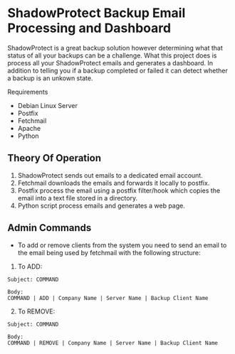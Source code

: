 # ShadowProtect Backup Email Processing and Dashboard

ShadowProtect is a great backup solution however determining what that status of all your backups can be a challenge.
What this project does is process all your ShadowProtect emails and generates a dashboard. 
In addition to telling you if a backup completed or failed it can detect whether a backup is an unkown state. 

Requirements
- Debian Linux Server 
- Postfix 
- Fetchmail
- Apache 
- Python

## Theory Of Operation
1. ShadowProtect sends out emails to a dedicated email account.
2. Fetchmail downloads the emails and forwards it locally to postfix.
3. Postfix process the email using a postfix filter/hook which copies the email into a text file stored in a directory.
4. Python script process emails and generates a web page.

## Admin Commands
- To add or remove clients from the system you need to send an email to the email being used by fetchmail with the following structure:
1. To ADD: 
```
Subject: COMMAND

Body:
COMMAND | ADD | Company Name | Server Name | Backup Client Name
```

2. To REMOVE: 
```
Subject: COMMAND

Body:
COMMAND | REMOVE | Company Name | Server Name | Backup Client Name
```
